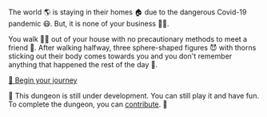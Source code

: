 The world 🌎 is staying in their homes 🏠 due to the dangerous Covid-19 pandemic 😷. But, it is none of your business 🙅‍♂️. 

You walk 🚶‍♂️ out of your house with no precautionary methods to meet a friend 👨. After walking halfway, three sphere-shaped figures 😈 with thorns sticking out their body comes towards you and you don't remember anything that happened the rest of the day 💫.

[🤠 Begin your journey](0/0.md)

🚧 This dungeon is still under development. You can still play it and have fun. To complete the dungeon, you can [contribute](https://github.com/MakeContributions/markdown-dungeon#-contribution-guidelines). 🚧
